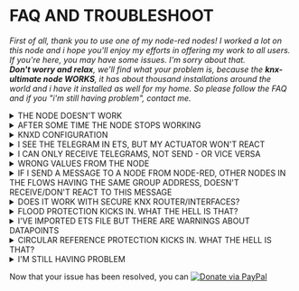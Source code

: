 # FAQ AND TROUBLESHOOT

*First of all, thank you to use one of my node-red nodes! I worked a lot on this node and i hope you'll enjoy my efforts in offering my work to all users.<br/> 
If you're here, you may have some issues. I'm sorry about that.<br/>**Don't worry and relax**, we'll find what your problem is, because the **knx-ultimate node WORKS**, it has about thousand installations around the world and i have it installed as well for my home. So please follow the FAQ and if you "i'm still having problem", contact me.*

<details><summary>THE NODE DOESN'T WORK</summary>

#### Follow this checklist

- Do you have created the [Gateway configuration node](https://github.com/Supergiovane/node-red-contrib-knx-ultimate/wiki/1.-Gateway-configuration) with the IP and Port pointing to your KNX/IP Router/Interface?
- If you've a KNX/IP **Router**, you need to put in the **Host** field, the multicast KNX IP address **224.0.23.12** and port **3671**
- If you've a KNX/IP **Interface**, you need to put in the **Host** field, the Interface's IP address, for example **192.168.1.22** and port **3671**
- If you have **two or more Ehternet interfaces** (like Raspberry PI), either specify the Ethernet interface to use in the [Gateway configuration node](https://github.com/Supergiovane/node-red-contrib-knx-ultimate/wiki/1.-Gateway-configuration), or totally disable the WIFI interface. Remember to **restart node-red**!
- Use only certified pure KNX/IP Router (preferable) or pure KNX/IP Interfaces. Do not use "all in one" devices, or proxies, or devices that, besides other functions, do KNX/IP routing as well. A stable connection between **LAN and KNX is the most important thing**, and it need to work. Spend money on that and you'll setup and forget it.
- If you have **an IP interface** try to disable the ACK by selecting *Suppress ACK request* in the [Gateway configuration node](https://github.com/Supergiovane/node-red-contrib-knx-ultimate/wiki/1.-Gateway-configuration).
- Follow the **I CAN ONLY RECEIVE TELEGRAMS, NOT SEND - OR VICE VERSA** checklist
- If you're running Node-Red in a container, **delay the start of node-red after the container boots up**. Some users report that the Ethernet card is still DOWN when node-red starts. You can try it by manually stop node-red, disabling auto start of noder-red at boot, reboot the container, wait 2-3 minutes and manually start node-red. If KNX-Ultimate works, the issue is that.

</details>

<details><summary>AFTER SOME TIME THE NODE STOPS WORKING</summary>

#### Follow this checklist

- Read the **THE NODE DOESN'T WORK** faq.
- Check and eventually **disable** DDOS protection or UDP flood protection on your switches/routers. This as general rule. UDP KNX packets can be blocked otherwise.
- Try to directly connect your KNX/IP Router/Interface and your node-red PC.
- If you've a cheap KNX/IP Interface, specially if is an "all in onde" device, it can hangs. Go buy a real KNX/IP Router.
- If you use an KNX/IP Interface, be sure that you haven't reached the maximum connection limit (see your KNX/IP Interface's user manual). **KNX/IP Routers** are preferable instead, they doesn't have connection limits.

</details>

<details><summary>KNXD CONFIGURATION</summary>

#### Follow this checklist

- If you're running **knxd** on the same machine of node-red, please use 127.0.0.1 as interface address, otherwise knxd will have problems.
- If you're using **knxd**, please check the filtering tables and change the KNX config-node's physycal address accordingly.
- Enable the **Echo sent message to all node with same Group Address** in the gateway config-node, under advanded options.

</details>

<details><summary>I SEE THE TELEGRAM IN ETS, BUT MY ACTUATOR WON'T REACT</summary>

#### Follow this checklist

You may have other Node-Red KNX Plug-ins installed.

- Remove all KNX Plugin from node-red Palette. Leave only knx-ultimate. Remember to remove the config nodes as well, they are hidden.
- If you have **an IP interface** try to disable the ACK by selecting *Suppress ACK request* in the [Gateway configuration node](https://github.com/Supergiovane/node-red-contrib-knx-ultimate/wiki/1.-Gateway-configuration).

</details>

<details><summary>I CAN ONLY RECEIVE TELEGRAMS, NOT SEND - OR VICE VERSA</summary>

#### Follow this checklist

Your KNX/IP Router/Interface may have filtering active.

- Check in ETS if the router has filtering enabled. If yes, either allow **forwarding** in all configuration pages of your KNX Router, or change the physical address of the knx-ultimate config node according to your router's filter tables.
- If you're using **knxd**, please check the filtering tables and change the KNX config node physycal address accordingly.

</details>

<details><summary>WRONG VALUES FROM THE NODE</summary>

#### Follow this checklist

- Make sure to use the right datapoint. For example, for temperature, use 9.001
- When possible, import the ETS csv file in the Gateway configuration node. You'lll have always the right Datapoints!
- Make sure not to have two or more knx-ultimate nodes, having **same Group Address** but **different Datapoint**.

</details>

<details><summary>IF I SEND A MESSAGE TO A NODE FROM NODE-RED, OTHER NODES IN THE FLOWS HAVING THE SAME GROUP ADDRESS, DOESN'T RECEIVE/DON'T REACT TO THIS MESSAGE</summary>

#### This happens if you use a tunneling/unicast connection, like KNX/IP Interfaces or knxd does.

- Enable the **Echo sent message to all node with same Group Address** in the gateway config-node, under advanded options.

</details>

<details><summary>DOES IT WORK WITH SECURE KNX ROUTER/INTERFACES?</summary>

#### Follow this checklist

Secure IP Router/Interfaces doesn't work if set to secure. It works, instead, if you allow unsecure connections to you router.

- Make sure to disable the secure routing or to allow unsecure connections.
- If you feel that you can be hacked, you can use a second ethernet card, straight connecting node-red machine to your KNX Router/Inteface with a dedicated LAN cable. In the knx-ultimate config node **Bind to local interface** option, you can then set this interface to be the default KNX/IP interface.
- Secure connection will be implemented one day.

</details>

<details><summary>FLOOD PROTECTION KICKS IN. WHAT THE HELL IS THAT?</summary>

#### Follow this checklist

Flood protection avoids your node-red UI to become unresponsive, due to a too high amount of messages sent to te input pin of the node in a specified time frame of 1 second.<br/>
The max number of msg you can send to a node is 120 each second. If you need to send a lot of msg to the node, please consider a "delay" node, to delay each message a bit.<br/>
[See here](https://github.com/Supergiovane/node-red-contrib-knx-ultimate/wiki/-Protections)

- Review your flow. Send less messages to the node or use a **delay** node.
- Use RBE filter, to discard messages having the payload equal to the current node's payload.

</details>

<details><summary>I'VE IMPORTED ETS FILE BUT THERE ARE WARNINGS ABOUT DATAPOINTS</summary>

#### Follow this checklist

In a ETS installation, setting Datapoints is mandatory, at least for professional one.<br/>
With Datapoints, all youd visualization and control devices know how to handle the telegram and how to perform a right decondinf of values.<br/>
You'll see that ALL devices, control software, visualization systems and all the entire KNX world need Datapoints, so why not to thanks knx-ultimate, to force you to finally fix your ETS installation, that wait so long to be fixed? :-)<br/>

- Put an headphone on your head, with good music, open ETS and start adding datapoints.
- Or... import ETS file by selecting the option "if Group Address has no Datapoint", to "Import with a fake 1.001 datapoint (Not recommended)", or to skip affected datapoint.
- Remember to set the FULL datapoint (main type + subtype), otherwise the importer will set a default .001 subtype. Please see this image ![Subtype pic](https://raw.githubusercontent.com/Supergiovane/node-red-contrib-knx-ultimate/master/img/wiki/subtype.png)

</details>

<details><summary>CIRCULAR REFERENCE PROTECTION KICKS IN. WHAT THE HELL IS THAT?</summary>

#### Follow this checklist

Circular reference protection avoids your node-red UI to become unresponsive and your KNX installation to be flooded, by disabling two nodes with same Group Address link toghether.<br/>
For example, if you link the **output** pin of a node having Group Address 0/1/1, to the **input** ping of another node having the same Group Address 0/1/1, the protection will kicks in.<br/>
[See here](https://github.com/Supergiovane/node-red-contrib-knx-ultimate/wiki/-Protections)

- Review your flow. Detach the two identical nodes or out something inbetween, acting as "moderator".
- Use RBE filter, to discard messages having the payload equal to the current node's payload.

</details>

<details><summary>I'M STILL HAVING PROBLEM</summary>

#### Use one of the channels below to reach me (i ever prefer gitHub)

- Open an issue on [Github](https://github.com/Supergiovane/node-red-contrib-knx-ultimate/issues). Whenever you open an issue, i receive an email and i can sort it out immediately.
- Send me a PM on [Knx-User-Forum](https://knx-user-forum.de). I'm here as TheMax74. Mein Deutsch ist nicht so gut, daher bitte auf Englisch schreiben!

</details>

Now that your issue has been resolved, you can [![Donate via PayPal](https://img.shields.io/badge/Donate-PayPal-blue.svg?style=flat-square)](https://www.paypal.me/techtoday) 